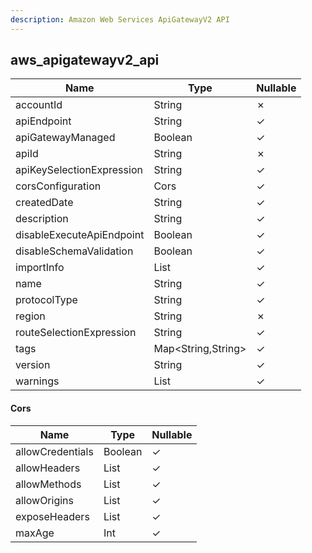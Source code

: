 ```yaml
---
description: Amazon Web Services ApiGatewayV2 API
---
```

aws_apigatewayv2_api
--------------------

| **Name**                  | **Type**           | **Nullable** |
| ------------------------- | ------------------ | ------------ |
| accountId                 | String             | &cross;      |
| apiEndpoint               | String             | &check;      |
| apiGatewayManaged         | Boolean            | &check;      |
| apiId                     | String             | &cross;      |
| apiKeySelectionExpression | String             | &check;      |
| corsConfiguration         | Cors               | &check;      |
| createdDate               | String             | &check;      |
| description               | String             | &check;      |
| disableExecuteApiEndpoint | Boolean            | &check;      |
| disableSchemaValidation   | Boolean            | &check;      |
| importInfo                | List<String>       | &check;      |
| name                      | String             | &check;      |
| protocolType              | String             | &check;      |
| region                    | String             | &cross;      |
| routeSelectionExpression  | String             | &check;      |
| tags                      | Map<String,String> | &check;      |
| version                   | String             | &check;      |
| warnings                  | List<String>       | &check;      |

#### Cors
| **Name**         | **Type**     | **Nullable** |
| ---------------- | ------------ | ------------ |
| allowCredentials | Boolean      | &check;      |
| allowHeaders     | List<String> | &check;      |
| allowMethods     | List<String> | &check;      |
| allowOrigins     | List<String> | &check;      |
| exposeHeaders    | List<String> | &check;      |
| maxAge           | Int          | &check;      |
